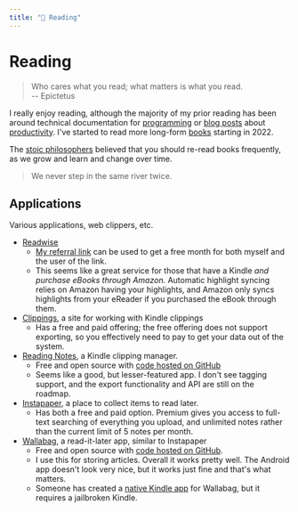 ```yaml
---
title: "📖 Reading"
---
```


# Reading

> Who cares what you read; what matters is what you read.  
> -- Epictetus

I really enjoy reading, although the majority of my prior reading has been
around technical documentation for [programming](/programming/index.md) or
[blog posts](/writing/blogging.md) about [productivity](/productivity/index.md).
I've started to read more long-form [books](/books/index.md) starting in 2022.

The [stoic philosophers](philosophy/stoicism.md) believed that you should
re-read books frequently, as we grow and learn and change over time.

> We never step in the same river twice.

## Applications

Various applications, web clippers, etc.

- [Readwise](https://readwise.io/)
  - [My referral link](https://readwise.io/i/brian0927) can be used to get a
    free month for both myself and the user of the link.
  - This seems like a great service for those that have a Kindle _and purchase
    eBooks through Amazon._ Automatic highlight syncing relies on Amazon having
    your highlights, and Amazon only syncs highlights from your eReader if you
    purchased the eBook through them.
- [Clippings](https://clippings.io/), a site for working with Kindle clippings
  - Has a free and paid offering; the free offering does not support exporting,
    so you effectively need to pay to get your data out of the system.
- [Reading Notes](http://reading-notes.com/), a Kindle clipping manager.
  - Free and open source with
    [code hosted on GitHub](https://github.com/mammuth/kindle-clippings)
  - Seems like a good, but lesser-featured app. I don't see tagging support, and
    the export functionality and API are still on the roadmap.
- [Instapaper](https://www.instapaper.com/), a place to collect items to read
  later.
  - Has both a free and paid option. Premium gives you access to full-text
    searching of everything you upload, and unlimited notes rather than the
    current limit of 5 notes per month.
- [Wallabag](https://wallabag.org/), a read-it-later app, similar to Instapaper
  - Free and open source with
    [code hosted on GitHub](https://github.com/wallabag/wallabag).
  - I use this for storing articles. Overall it works pretty well. The Android
    app doesn't look very nice, but it works just fine and that's what matters.
  - Someone has created a
    [native Kindle app](https://github.com/cekage/wallindle) for Wallabag, but
    it requires a jailbroken Kindle.
